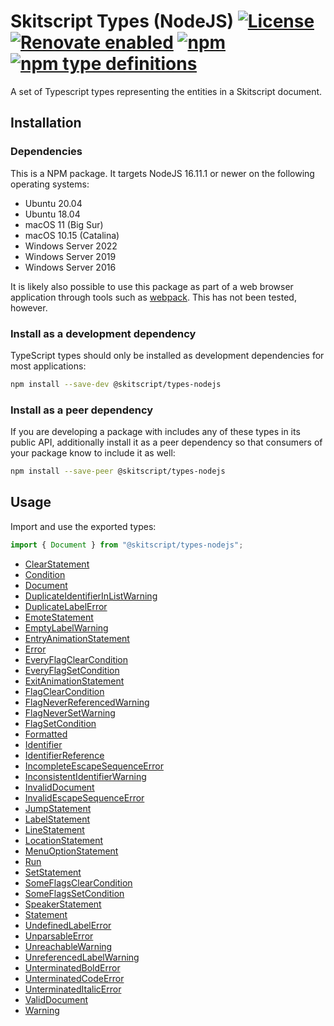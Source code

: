 # Skitscript Types (NodeJS) [![License](https://img.shields.io/github/license/skitscript/types-nodejs.svg)](https://github.com/skitscript/types-nodejs/blob/master/license) [![Renovate enabled](https://img.shields.io/badge/renovate-enabled-brightgreen.svg)](https://renovatebot.com/) [![npm](https://img.shields.io/npm/v/skitscript/types-nodejs.svg)](https://www.npmjs.com/package/skitscript/types-nodejs) [![npm type definitions](https://img.shields.io/npm/types/skitscript/types-nodejs.svg)](https://www.npmjs.com/package/skitscript/types-nodejs)

A set of Typescript types representing the entities in a Skitscript document.

## Installation

### Dependencies

This is a NPM package.  It targets NodeJS 16.11.1 or newer on the following
operating systems:

- Ubuntu 20.04
- Ubuntu 18.04
- macOS 11 (Big Sur)
- macOS 10.15 (Catalina)
- Windows Server 2022
- Windows Server 2019
- Windows Server 2016

It is likely also possible to use this package as part of a web browser
application through tools such as [webpack](https://webpack.js.org/).  This has
not been tested, however.

### Install as a development dependency

TypeScript types should only be installed as development dependencies for most
applications:

```bash
npm install --save-dev @skitscript/types-nodejs
```

### Install as a peer dependency

If you are developing a package with includes any of these types in its public
API, additionally install it as a peer dependency so that consumers of your
package know to include it as well:

```bash
npm install --save-peer @skitscript/types-nodejs
```

## Usage

Import and use the exported types:

```typescript
import { Document } from "@skitscript/types-nodejs";
```

- [ClearStatement](./ClearStatement/index.ts)
- [Condition](./Condition/index.ts)
- [Document](./Document/index.ts)
- [DuplicateIdentifierInListWarning](./DuplicateIdentifierInListWarning/index.ts)
- [DuplicateLabelError](./DuplicateLabelError/index.ts)
- [EmoteStatement](./EmoteStatement/index.ts)
- [EmptyLabelWarning](./EmptyLabelWarning/index.ts)
- [EntryAnimationStatement](./EntryAnimationStatement/index.ts)
- [Error](./Error/index.ts)
- [EveryFlagClearCondition](./EveryFlagClearCondition/index.ts)
- [EveryFlagSetCondition](./EveryFlagSetCondition/index.ts)
- [ExitAnimationStatement](./ExitAnimationStatement/index.ts)
- [FlagClearCondition](./FlagClearCondition/index.ts)
- [FlagNeverReferencedWarning](./FlagNeverReferencedWarning/index.ts)
- [FlagNeverSetWarning](./FlagNeverSetWarning/index.ts)
- [FlagSetCondition](./FlagSetCondition/index.ts)
- [Formatted](./Formatted/index.ts)
- [Identifier](./Identifier/index.ts)
- [IdentifierReference](./IdentifierReference/index.ts)
- [IncompleteEscapeSequenceError](./IncompleteEscapeSequenceError/index.ts)
- [InconsistentIdentifierWarning](./InconsistentIdentifierWarning/index.ts)
- [InvalidDocument](./InvalidDocument/index.ts)
- [InvalidEscapeSequenceError](./InvalidEscapeSequenceError/index.ts)
- [JumpStatement](./JumpStatement/index.ts)
- [LabelStatement](./LabelStatement/index.ts)
- [LineStatement](./LineStatement/index.ts)
- [LocationStatement](./LocationStatement/index.ts)
- [MenuOptionStatement](./MenuOptionStatement/index.ts)
- [Run](./Run/index.ts)
- [SetStatement](./SetStatement/index.ts)
- [SomeFlagsClearCondition](./SomeFlagsClearCondition/index.ts)
- [SomeFlagsSetCondition](./SomeFlagsSetCondition/index.ts)
- [SpeakerStatement](./SpeakerStatement/index.ts)
- [Statement](./Statement/index.ts)
- [UndefinedLabelError](./UndefinedLabelError/index.ts)
- [UnparsableError](./UnparsableError/index.ts)
- [UnreachableWarning](./UnreachableWarning/index.ts)
- [UnreferencedLabelWarning](./UnreferencedLabelWarning/index.ts)
- [UnterminatedBoldError](./UnterminatedBoldError/index.ts)
- [UnterminatedCodeError](./UnterminatedCodeError/index.ts)
- [UnterminatedItalicError](./UnterminatedItalicError/index.ts)
- [ValidDocument](./ValidDocument/index.ts)
- [Warning](./Warning/index.ts)
